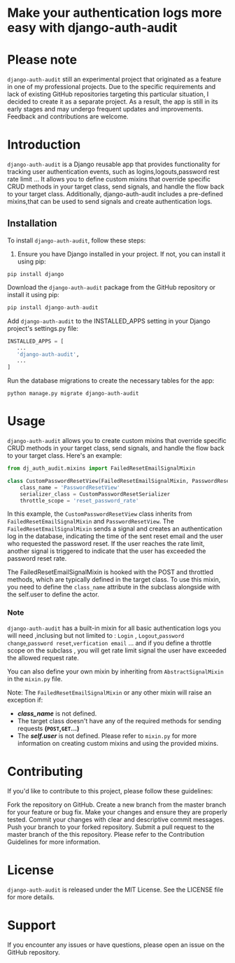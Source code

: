 **Make your authentication logs more easy with django-auth-audit**
==================================================================
# Please note
``django-auth-audit`` still an experimental project that originated as a feature in one of my professional projects. Due to the specific requirements and lack of existing GitHub repositories targeting this particular situation, I decided to create it as a separate project. As a result, the app is still in its early stages and may undergo frequent updates and improvements. Feedback and contributions are welcome.

# Introduction
```django-auth-audit``` is a Django reusable app that provides functionality for tracking user authentication events, such as logins,logouts,password rest rate limit ...
It allows you to define custom mixins that override specific CRUD methods in your target class, send signals, and handle the flow back to your target class. Additionally, django-auth-audit includes a pre-defined mixins,that can be used to send signals and create authentication logs.

## Installation

To install ```django-auth-audit```, follow these steps:

1. Ensure you have Django installed in your project. If not, you can install it using pip:

```shell
pip install django
```
Download the ```django-auth-audit``` package from the GitHub repository or install it using pip:
```python
pip install django-auth-audit
```
Add ```django-auth-audit``` to the INSTALLED_APPS setting in your Django project's settings.py file:
```python
INSTALLED_APPS = [
   ...
   'django-auth-audit',
   ...
]
```
Run the database migrations to create the necessary tables for the app:
```shell
python manage.py migrate django-auth-audit
```
# Usage
```django-auth-audit``` allows you to create custom mixins that override specific CRUD methods in your target class, send signals, and handle the flow back to your target class.
Here's an example:

```python
from dj_auth_audit.mixins import FailedResetEmailSignalMixin

class CustomPasswordResetView(FailedResetEmailSignalMixin, PasswordResetView):
    class_name = 'PasswordResetView'
    serializer_class = CustomPasswordResetSerializer
    throttle_scope = 'reset_password_rate'
```
In this example, the `CustomPasswordResetView` class inherits from `FailedResetEmailSignalMixin` and `PasswordResetView`. The `FailedResetEmailSignalMixin` sends a signal and creates an authentication log in the database, indicating the time of the sent reset email and the user who requested the password reset. If the user reaches the rate limit, another signal is triggered to indicate that the user has exceeded the password reset rate.

The FailedResetEmailSignalMixin is hooked with the POST and throttled methods, which are typically defined in the target class. To use this mixin, you need to define the `class_name` attribute in the subclass alongside with the self.user to define the actor.
### Note
```django-auth-audit``` has a built-in mixin for all basic authentication logs you will need ,inclusing but not limited to : `Login` , `Logout`,`password change`,`password reset`,`verfication email` ... and if you define a throttle scope on the subclass , you will get rate limit signal the user have exceeded the allowed request rate.

You can also define your own mixin by inheriting from `AbstractSignalMixin` in the `mixin.py` file.

Note: The `FailedResetEmailSignalMixin` or any other mixin will raise an exception if:

- ***class_name*** is not defined.
- The target class doesn't have any of the required methods for sending requests **(`POST`,`GET`...)**
- The ***self.user*** is not defined.
Please refer to `mixin.py` for more information on creating custom mixins and using the provided mixins.
# Contributing
If you'd like to contribute to this project, please follow these guidelines:

Fork the repository on GitHub.
Create a new branch from the master branch for your feature or bug fix.
Make your changes and ensure they are properly tested.
Commit your changes with clear and descriptive commit messages.
Push your branch to your forked repository.
Submit a pull request to the master branch of the this repository.
Please refer to the Contribution Guidelines for more information.

# License
```django-auth-audit``` is released under the MIT License. See the LICENSE file for more details.

# Support
If you encounter any issues or have questions, please open an issue on the GitHub repository.
